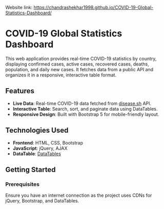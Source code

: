 Website link: https://chandrashekhar1998.github.io/COVID-19-Global-Statistics-Dashboard/

# COVID-19 Global Statistics Dashboard 

This web application provides real-time COVID-19 statistics by country, displaying confirmed cases, active cases, recovered cases, deaths, population, and daily new cases. It fetches data from a public API and organizes it in a responsive, interactive table format.

## Features

- **Live Data**: Real-time COVID-19 data fetched from [disease.sh](https://disease.sh/) API.
- **Interactive Table**: Search, sort, and paginate data using DataTables.
- **Responsive Design**: Built with Bootstrap 5 for mobile-friendly layout.
  
## Technologies Used

- **Frontend**: HTML, CSS, Bootstrap
- **JavaScript**: jQuery, AJAX
- **DataTable**: [DataTables](https://datatables.net/)

## Getting Started

### Prerequisites

Ensure you have an internet connection as the project uses CDNs for jQuery, Bootstrap, and DataTables.
